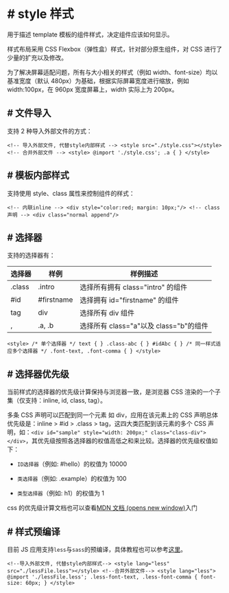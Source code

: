 <!-- 源地址: https://iot.mi.com/vela/quickapp/zh/guide/framework/style/ -->

# # style 样式

用于描述 template 模板的组件样式，决定组件应该如何显示。

样式布局采用 CSS Flexbox（弹性盒）样式，针对部分原生组件，对 CSS 进行了少量的扩充以及修改。

为了解决屏幕适配问题，所有与大小相关的样式（例如 width、font-size）均以基准宽度（默认 480px）为基础，根据实际屏幕宽度进行缩放，例如 width:100px，在 960px 宽度屏幕上，width 实际上为 200px。

## # 文件导入

支持 2 种导入外部文件的方式：

``` <!-- 导入外部文件, 代替style内部样式 --> <style src="./style.css"></style> <!-- 合并外部文件 --> <style> @import './style.css'; .a { } </style> ```

## # 模板内部样式

支持使用 style、class 属性来控制组件的样式：

``` <!-- 内联inline --> <div style="color:red; margin: 10px;"/> <!-- class声明 --> <div class="normal append"/> ```

## # 选择器

支持的选择器有：

选择器 | 样例 | 样例描述  
---|---|---  
.class | .intro | 选择所有拥有 class="intro" 的组件  
#id | #firstname | 选择拥有 id="firstname" 的组件  
tag | div | 选择所有 div 组件  
, | .a, .b | 选择所有 class="a"以及 class="b"的组件  
  
``` <style> /* 单个选择器 */ text { } .class-abc { } #idAbc { } /* 同一样式适应多个选择器 */ .font-text, .font-comma { } </style> ```

## # 选择器优先级

当前样式的选择器的优先级计算保持与浏览器一致，是浏览器 CSS 渲染的一个子集（仅支持：inline, id, class, tag）。

多条 CSS 声明可以匹配到同一个元素 如 div，应用在该元素上的 CSS 声明总体优先级是：inline > #id > .class > tag，这四大类匹配到该元素的多个 CSS 声明，如：`<div id="sample" style="width: 200px;" class="class-div"></div>`，其优先级按照各选择器的权值高低之和来比较。选择器的优先级权值如下：

  * `ID选择器`（例如: #hello）的权值为 10000

  * `类选择器`（例如: .example）的权值为 100

  * `类型选择器`（例如: h1）的权值为 1

css 的优先级计算文档也可以查看[MDN 文档 (opens new window)](<https://developer.mozilla.org/zh-CN/docs/Web/CSS/Specificity>)入门

## # 样式预编译

目前 JS 应用支持`less`与`sass`的预编译，具体教程也可以参考[这里](</vela/quickapp/zh/guide/framework/style/page-style-and-layout.html#引入-less-scss-预编译>)。

``` <!--导入外部文件, 代替style内部样式--> <style lang="less" src="./lessFile.less"></style> <!--合并外部文件--> <style lang="less"> @import './lessFile.less'; .less-font-text, .less-font-comma { font-size: 60px; } </style> ```
